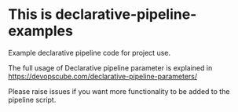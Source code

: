 # This is declarative-pipeline-examples
Example declarative pipeline code for project use.

The full usage of Declarative pipeline parameter is explained in https://devopscube.com/declarative-pipeline-parameters/

Please raise issues if you want more functionality to be added to the pipeline script.
